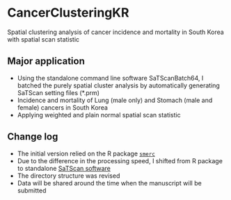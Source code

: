 # CancerClusteringKR
Spatial clustering analysis of cancer incidence and mortality in South Korea with spatial scan statistic

## Major application
- Using the standalone command line software SaTScanBatch64, I batched the purely spatial cluster analysis by automatically generating SaTScan setting files (*.prm)
- Incidence and mortality of Lung (male only) and Stomach (male and female) cancers in South Korea 
- Applying weighted and plain normal spatial scan statistic

## Change log
- The initial version relied on the R package [`smerc`](https://cran.r-project.org/web/packages/smerc/index.html)
- Due to the difference in the processing speed, I shifted from R package to standalone [SaTScan software](https://www.satscan.org)
- The directory structure was revised
- Data will be shared around the time when the manuscript will be submitted
